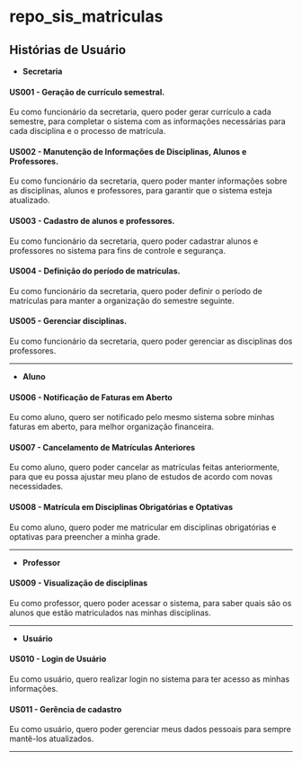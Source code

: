 # repo_sis_matriculas

## Histórias de Usuário 

* **Secretaria**

#### US001 - Geração de currículo semestral.
Eu como funcionário da secretaria, quero poder gerar currículo a cada semestre, para completar o sistema com as informações necessárias para cada disciplina e o processo de matrícula.

#### US002 - Manutenção de Informações de Disciplinas, Alunos e Professores.
Eu como funcionário da secretaria, quero poder manter informações sobre as disciplinas, alunos e professores, para garantir que o sistema esteja atualizado.

#### US003 - Cadastro de alunos e professores.
Eu como funcionário da secretaria, quero poder cadastrar alunos e professores no sistema para fins de controle e segurança.

#### US004 - Definição do período de matrículas. 
Eu como funcionário da secretaria, quero poder definir o período de matrículas para manter a organização do semestre seguinte.

#### US005 - Gerenciar disciplinas.
Eu como funcionário da secretaria, quero poder gerenciar as disciplinas dos professores. 
***

*  **Aluno**

#### US006 - Notificação de Faturas em Aberto
Eu como aluno, quero ser notificado pelo mesmo sistema sobre minhas faturas em aberto, para melhor organização financeira. 

#### US007 - Cancelamento de Matrículas Anteriores
Eu como aluno, quero poder cancelar as matrículas feitas anteriormente, para que eu possa ajustar meu plano de estudos de acordo com novas necessidades.

#### US008 - Matrícula em Disciplinas Obrigatórias e Optativas
Eu como aluno, quero poder me matricular em disciplinas obrigatórias e optativas para preencher a minha grade.

***
* **Professor**

#### US009 - Visualização de disciplinas
Eu como professor, quero poder acessar o sistema, para saber quais são os alunos que estão matriculados nas minhas disciplinas.
***

* **Usuário**
#### US010 - Login de Usuário
Eu como usuário, quero realizar login no sistema para ter acesso as minhas informações.

#### US011 - Gerência de cadastro
Eu como usuário, quero poder gerenciar meus dados pessoais para sempre mantê-los atualizados.
***
